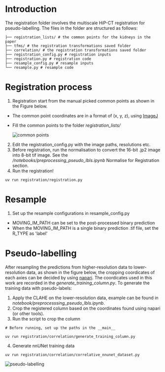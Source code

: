 # Introduction
The registration folder involves the multiscale HiP-CT registration for pseudo-labelling. The files in the folder are structured as follows:
```
├── registration_lists/ # the common points for the kidneys in the paper
├── tfms/ # the registration transformations saved folder
├── correlation/ # the registration transformations saved folder
├── registration_config.py # registration inputs
├── registration.py # registration code
├── resample_config.py # resample inputs
└── resample.py # resample code   
```

# Registration process
1. Registration start from the manual picked common points as shown in the Figure below.
- The common point coordinates are in a format of (x, y, z), using [ImageJ](https://imagej.net/software/fiji/downloads)
- Fill the common points to the folder *registration_lists/*
  
  ![common points](figure_readme/github_reg_repo.png)

2. Edit the registration_config.py with the image paths, resolutions etc.
3. Before registration, run the normalisation to convert the 16-bit .jp2 image into 8-bit tif image. See the */notebooks/preprocessing_pseudo_lbls.ipynb* Normalise for Registration section. 
4. Run the registration!
```
uv run registration/registration.py
```

# Resample
1. Set up the resample configurations in resample_config.py
- MOVING_IM_PATH can be set to the post-processed binary prediction
- When the MOVING_IM_PATH is a single binary prediction .tif file, set the R_TYPE as 'label'

# Pseudo-labelling
After resampling the predictions from higher-resolution data to lower-resolution data, as shown in the figure below, the cropping coordicates of each axies can be decided by using [napari](https://napari.org/stable/). The coordicates used in this work are recorded in the *generate_training_column.py*. To generate the training data with pseudo-labels:
1. Apply the CLAHE on the lower-resolution data, example can be found in *notebook/preprocesssing_pseudo_lbls.ipynb*.
2. Crop the registered column based on the coordinates found using napari (or other tools).
3. Run the script to crop the column
```
# Before running, set up the paths in the __main__ 

uv run registration/correlation/generate_training_column.py
```
4. Generate nnUNet training data
```
uv run registration/correlation/correlative_nnunet_dataset.py
```

![pseudo-labelling](figure_readme/pseudo-labelling.png)

